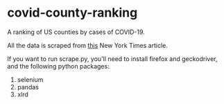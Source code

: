 # covid-county-ranking
A ranking of US counties by cases of COVID-19.

All the data is scraped from [this](https://www.nytimes.com/interactive/2020/us/coronavirus-us-cases.html?action=click&module=Spotlight&pgtype=Homepage#g-cases-by-county) New York Times article.

If you want to run scrape.py, you'll need to install firefox and geckodriver, and the following python packages:

1. selenium
2. pandas
3. xlrd
